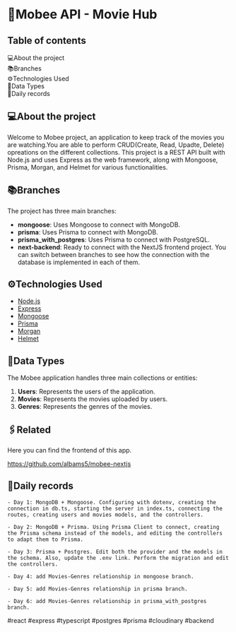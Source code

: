 # 🐝Mobee API - Movie Hub

## Table of contents

💻About the project <br>
📚Branches <br>
⚙️Technologies Used <br>
📍Data Types <br>
📝Daily records <br>

## 💻About the project

Welcome to Mobee project, an application to keep track of the movies you are watching.You are able to perform CRUD(Create, Read, Upadte, Delete) opreations on the different collections.
 This project is a REST API built with Node.js and uses Express as the web framework, along with Mongoose, Prisma, Morgan, and Helmet for various functionalities.


## 📚Branches

The project has three main branches:

- **mongoose**: Uses Mongoose to connect with MongoDB.
- **prisma**: Uses Prisma to connect with MongoDB.
- **prisma_with_postgres**: Uses Prisma to connect with PostgreSQL.
- **next-backend**: Ready to connect with the NextJS frontend project.
You can switch between branches to see how the connection with the database is implemented in each of them.

## ⚙️Technologies Used

- [Node.js](https://nodejs.org/)
- [Express](https://expressjs.com/)
- [Mongoose](https://mongoosejs.com/)
- [Prisma](https://www.prisma.io/)
- [Morgan](https://github.com/expressjs/morgan)
- [Helmet](https://helmetjs.github.io/)

## 📍Data Types

The Mobee application handles three main collections or entities:

1. **Users**: Represents the users of the application.
2. **Movies**: Represents the movies uploaded by users.
3. **Genres**: Represents the genres of the movies.

## 🖇️Related

Here you can find the frontend of this app.

https://github.com/albams5/mobee-nextjs


## 📝Daily records
    - Day 1: MongoDB + Mongoose. Configuring with dotenv, creating the connection in db.ts, starting the server in index.ts, connecting the routes, creating users and movies models, and the controllers.

    - Day 2: MongoDB + Prisma. Using Prisma Client to connect, creating the Prisma schema instead of the models, and editing the controllers to adapt them to Prisma.

    - Day 3: Prisma + Postgres. Edit both the provider and the models in the schema. Also, update the .env link. Perform the migration and edit the controllers.

    - Day 4: add Movies-Genres relationship in mongoose branch.

    - Day 5: add Movies-Genres relationship in prisma branch.

    - Day 6: add Movies-Genres relationship in prisma_with_postgres branch.



#react #express #typescript #postgres #prisma #cloudinary #backend
